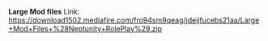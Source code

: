  **Large Mod files**
 Link: https://download1502.mediafire.com/fro94sm9qeag/jdeijfucebs21aa/Large+Mod+Files+%28Neptunity+RolePlay%29.zip
